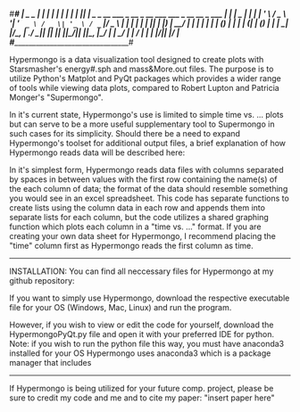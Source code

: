 #_____________________________________________________________________#
|   _   _                                                             |
|   | | | |                                                           |
|   | |_| |_   _ _ __   ___ _ __ _ __ ___   ___  _ __   __ _  ___     |
|   |  _  | | | | '_ \ / _ \ '__| '_ ` _ \ / _ \| '_ \ / _` |/ _ \    |
|   | | | | |_| | |_) |  __/ |  | | | | | | (_) | | | | (_| | (_) |   |
|   \_| |_/\__, | .__/ \___|_|  |_| |_| |_|\___/|_| |_|\__, |\___/    |
|           __/ | |                                     __/ |         |
|          |___/|_|                                    |___/          |
#_____________________________________________________________________#

Hypermongo is a data visualization tool designed to create plots with Starsmasher's energy#.sph and mass&More.out files.
The purpose is to utilize Python's Matplot and PyQt packages which provides a wider range of tools while viewing data plots, compared to Robert Lupton and Patricia Monger's "Supermongo". 

In it's current state, Hypermongo's use is limited to simple time vs. ... plots but can serve to be a more useful supplementary tool to Supermongo in such cases for its simplicity. Should there be a need to expand Hypermongo's toolset for additional output files, a brief explanation of how Hypermongo reads data will be described here: 

In it's simplest form, Hypermongo reads data files with columns separated by spaces in between values with the first row containing the name(s) of the each column of data; the format of the data should resemble something you would see in an excel spreadsheet. This code has separate functions to create lists using the column data in each row and appends them into separate lists for each column, but the code utilizes a shared graphing function which plots each column in a "time vs. ..." format. If you are creating your own data sheet for Hypermongo, I recommend placing the "time" column first as Hypermongo reads the first column as time. 

__________________________________________________________________________________________________________________________________________________________________
INSTALLATION:
You can find all neccessary files for Hypermongo at my github repository: 

If you want to simply use Hypermongo, download the respective executable file for your OS (Windows, Mac, Linux) and run the program. 

However, if you wish to view or edit the code for yourself, download the HypermongoPyQt.py file and open it with your preferred IDE for python. Note: if you wish to run the python file this way, you must have anaconda3 installed for your OS 
Hypermongo uses anaconda3 which is a package manager that includes 
__________________________________________________________________________________________________________________________________________________________________

If Hypermongo is being utilized for your future comp. project, please be sure to credit my code and me and to cite my paper: "insert paper here"
